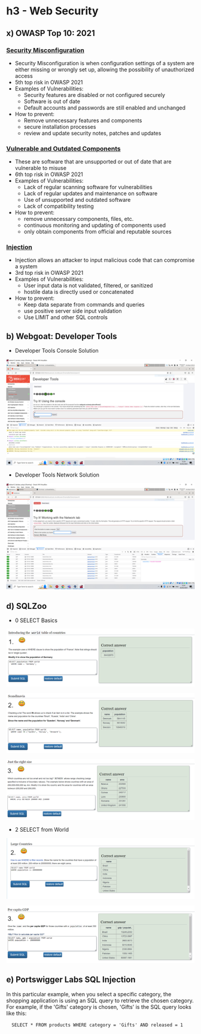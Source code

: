 # h3 - Web Security
## x) OWASP Top 10: 2021
### [Security Misconfiguration](https://owasp.org/Top10/A05_2021-Security_Misconfiguration/)
- Security Misconfiguration is when configuration settings of a system are either missing or wrongly set up, allowing the possibility of unauthorized access
- 5th top risk in OWASP 2021
- Examples of Vulnerabilities:
   - Security features are disabled or not configured securely
   - Software is out of date
   - Default accounts and passwords are still enabled and unchanged
- How to prevent:
   - Remove unnecessary features and components
   - secure installation processes
   - review and update security notes, patches and updates

### [Vulnerable and Outdated Components](https://owasp.org/Top10/A06_2021-Vulnerable_and_Outdated_Components/)
- These are software that are unsupported or out of date that are vulnerable to misuse
- 6th top risk in OWASP 2021
- Examples of Vulnerabilities:
   - Lack of regular scanning software for vulnerabilities
   - Lack of regular updates and maintenance on software
   - Use of unsupported and outdated software
   - Lack of compatibility testing
- How to prevent:
   - remove unnecessary components, files, etc.
   - continuous monitoring and updating of components used
   - only obtain components from official and reputable sources

### [Injection](https://owasp.org/Top10/A03_2021-Injection/)
- Injection allows an attacker to input malicious code that can compromise a system
- 3rd top risk in OWASP 2021
- Examples of Vulnerabilities:
    - User input data is not validated, filtered, or sanitized
    - hostile data is directly used or concatenated
- How to prevent:
    - Keep data separate from commands and queries
    - use positive server side input validation
    - Use LIMIT and other SQL controls

## b) Webgoat: Developer Tools
- Developer Tools Console Solution
  
![devtoolsconsole](/devtoolsconsole.PNG)

- Developer Tools Network Solution
  
![devtoolsnetwork](/devtoolsnetwork.PNG)

## d) SQLZoo

- 0 SELECT Basics
  
![sqlzoo1](/sqlzoo1.PNG)

![sqlzoo2](/sqlzoo2.PNG)

![sqlzoo3](/sqlzoo3.PNG)

- 2 SELECT from World
  
![sqlzoo4](/sqlzoo4.PNG)

![sqlzoo5](/sqlzoo5.PNG)

## e) Portswigger Labs SQL Injection

In this particular example, when you select a specific category, the shopping application is using an SQL query to retrieve the chosen category.  For example, if the 'Gifts' category is chosen, 'Gifts' is  the SQL query looks like this:

      SELECT * FROM products WHERE category = 'Gifts' AND released = 1


